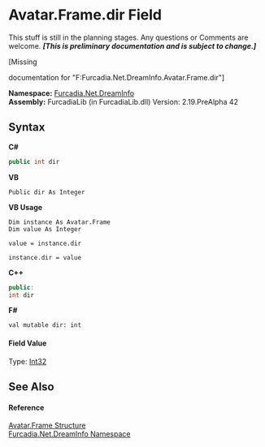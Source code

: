 # Avatar.Frame.dir Field
This stuff is still in the planning stages. Any questions or Comments are welcome. _**\[This is preliminary documentation and is subject to change.\]**_

\[Missing <summary> documentation for "F:Furcadia.Net.DreamInfo.Avatar.Frame.dir"\]

**Namespace:**&nbsp;<a href="N_Furcadia_Net_DreamInfo">Furcadia.Net.DreamInfo</a><br />**Assembly:**&nbsp;FurcadiaLib (in FurcadiaLib.dll) Version: 2.19.PreAlpha 42

## Syntax

**C#**<br />
``` C#
public int dir
```

**VB**<br />
``` VB
Public dir As Integer
```

**VB Usage**<br />
``` VB Usage
Dim instance As Avatar.Frame
Dim value As Integer

value = instance.dir

instance.dir = value
```

**C++**<br />
``` C++
public:
int dir
```

**F#**<br />
``` F#
val mutable dir: int
```


#### Field Value
Type: <a href="http://msdn2.microsoft.com/en-us/library/td2s409d" target="_blank">Int32</a>

## See Also


#### Reference
<a href="T_Furcadia_Net_DreamInfo_Avatar_Frame">Avatar.Frame Structure</a><br /><a href="N_Furcadia_Net_DreamInfo">Furcadia.Net.DreamInfo Namespace</a><br />